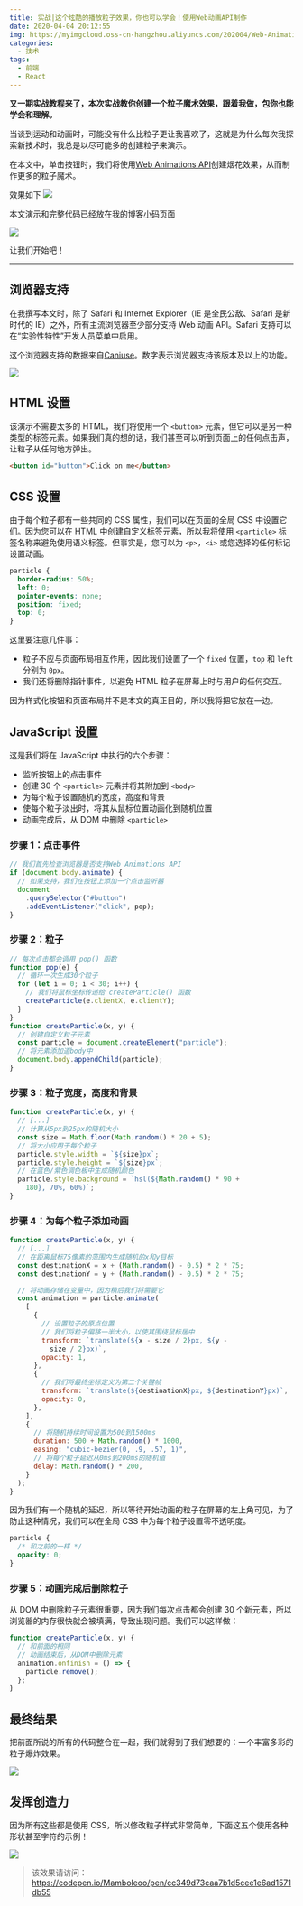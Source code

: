 ```yaml
---
title: 实战|这个炫酷的播放粒子效果，你也可以学会！使用Web动画API制作
date: 2020-04-04 20:12:55
img: https://myimgcloud.oss-cn-hangzhou.aliyuncs.com/202004/Web-Animations-API/1.gif
categories:
  - 技术
tags:
  - 前端
  - React
---
```


**又一期实战教程来了，本次实战教你创建一个粒子魔术效果，跟着我做，包你也能学会和理解。**

当谈到运动和动画时，可能没有什么比粒子更让我喜欢了，这就是为什么每次我探索新技术时，我总是以尽可能多的创建粒子来演示。

<!-- more -->

在本文中，单击按钮时，我们将使用[Web Animations API](https://developer.mozilla.org/en-US/docs/Web/API/Web_Animations_API)创建烟花效果，从而制作更多的粒子魔术。

效果如下
![](https://myimgcloud.oss-cn-hangzhou.aliyuncs.com/202004/Web-Animations-API/1.gif)

本文演示和完整代码已经放在我的博客[小码](https://coding.zhangbing.site/view.html?url=./list/PlayingWithParticles.html)页面

![](https://myimgcloud.oss-cn-hangzhou.aliyuncs.com/202004/Web-Animations-API/xiaoma.png)

让我们开始吧！

---

## 浏览器支持

在我撰写本文时，除了 Safari 和 Internet Explorer（IE 是全民公敌、Safari 是新时代的 IE）之外，所有主流浏览器至少部分支持 Web 动画 API。Safari 支持可以在“实验性特性”开发人员菜单中启用。

这个浏览器支持的数据来自[Caniuse](https://caniuse.com/#feat=web-animation)。数字表示浏览器支持该版本及以上的功能。

![](https://myimgcloud.oss-cn-hangzhou.aliyuncs.com/202004/Web-Animations-API/2.png)

## HTML 设置

该演示不需要太多的 HTML，我们将使用一个 `<button>` 元素，但它可以是另一种类型的标签元素。如果我们真的想的话，我们甚至可以听到页面上的任何点击声，让粒子从任何地方弹出。

```html
<button id="button">Click on me</button>
```

## CSS 设置

由于每个粒子都有一些共同的 CSS 属性，我们可以在页面的全局 CSS 中设置它们。因为您可以在 HTML 中创建自定义标签元素，所以我将使用 `<particle>` 标签名称来避免使用语义标签。但事实是，您可以为 `<p>`，`<i>` 或您选择的任何标记设置动画。

```css
particle {
  border-radius: 50%;
  left: 0;
  pointer-events: none;
  position: fixed;
  top: 0;
}
```

这里要注意几件事：

- 粒子不应与页面布局相互作用，因此我们设置了一个 `fixed` 位置，`top` 和 `left` 分别为 `0px`。
- 我们还将删除指针事件，以避免 HTML 粒子在屏幕上时与用户的任何交互。

因为样式化按钮和页面布局并不是本文的真正目的，所以我将把它放在一边。

## JavaScript 设置

这是我们将在 JavaScript 中执行的六个步骤：

- 监听按钮上的点击事件
- 创建 30 个 `<particle>` 元素并将其附加到 `<body>`
- 为每个粒子设置随机的宽度，高度和背景
- 使每个粒子淡出时，将其从鼠标位置动画化到随机位置
- 动画完成后，从 DOM 中删除 `<particle>`

### 步骤 1：点击事件

```javascript
// 我们首先检查浏览器是否支持Web Animations API
if (document.body.animate) {
  // 如果支持，我们在按钮上添加一个点击监听器
  document
    .querySelector("#button")
    .addEventListener("click", pop);
}
```

### 步骤 2：粒子

```javascript
// 每次点击都会调用 pop() 函数
function pop(e) {
  // 循环一次生成30个粒子
  for (let i = 0; i < 30; i++) {
    // 我们将鼠标坐标传递给 createParticle() 函数
    createParticle(e.clientX, e.clientY);
  }
}
function createParticle(x, y) {
  // 创建自定义粒子元素
  const particle = document.createElement("particle");
  // 将元素添加道body中
  document.body.appendChild(particle);
}
```

### 步骤 3：粒子宽度，高度和背景

```javascript
function createParticle(x, y) {
  // [...]
  // 计算从5px到25px的随机大小
  const size = Math.floor(Math.random() * 20 + 5);
  // 将大小应用于每个粒子
  particle.style.width = `${size}px`;
  particle.style.height = `${size}px`;
  // 在蓝色/紫色调色板中生成随机颜色
  particle.style.background = `hsl(${Math.random() * 90 +
    180}, 70%, 60%)`;
}
```

### 步骤 4：为每个粒子添加动画

```javascript
function createParticle(x, y) {
  // [...]
  // 在距离鼠标75像素的范围内生成随机的x和y目标
  const destinationX = x + (Math.random() - 0.5) * 2 * 75;
  const destinationY = y + (Math.random() - 0.5) * 2 * 75;

  // 将动画存储在变量中，因为稍后我们将需要它
  const animation = particle.animate(
    [
      {
        // 设置粒子的原点位置
        // 我们将粒子偏移一半大小，以使其围绕鼠标居中
        transform: `translate(${x - size / 2}px, ${y -
          size / 2}px)`,
        opacity: 1,
      },
      {
        // 我们将最终坐标定义为第二个关键帧
        transform: `translate(${destinationX}px, ${destinationY}px)`,
        opacity: 0,
      },
    ],
    {
      // 将随机持续时间设置为500到1500ms
      duration: 500 + Math.random() * 1000,
      easing: "cubic-bezier(0, .9, .57, 1)",
      // 将每个粒子延迟从0ms到200ms的随机值
      delay: Math.random() * 200,
    }
  );
}
```

因为我们有一个随机的延迟，所以等待开始动画的粒子在屏幕的左上角可见，为了防止这种情况，我们可以在全局 CSS 中为每个粒子设置零不透明度。

```css
particle {
  /* 和之前的一样 */
  opacity: 0;
}
```

### 步骤 5：动画完成后删除粒子

从 DOM 中删除粒子元素很重要，因为我们每次点击都会创建 30 个新元素，所以浏览器的内存很快就会被填满，导致出现问题。我们可以这样做：

```javascript
function createParticle(x, y) {
  // 和前面的相同
  // 动画结束后，从DOM中删除元素
  animation.onfinish = () => {
    particle.remove();
  };
}
```

## 最终结果

把前面所说的所有的代码整合在一起，我们就得到了我们想要的：一个丰富多彩的粒子爆炸效果。

![](https://myimgcloud.oss-cn-hangzhou.aliyuncs.com/202004/Web-Animations-API/3.gif)

## 发挥创造力

因为所有这些都是使用 CSS，所以修改粒子样式非常简单，下面这五个使用各种形状甚至字符的示例！

![](https://myimgcloud.oss-cn-hangzhou.aliyuncs.com/202004/Web-Animations-API/4.gif)

> 该效果请访问：https://codepen.io/Mamboleoo/pen/cc349d73caa7b1d5cee1e6ad1571db55
